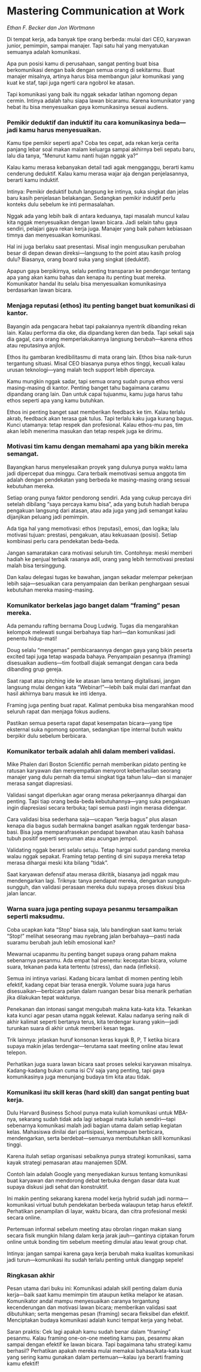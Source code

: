 # Mastering Communication at Work
*Ethan F. Becker dan Jon Wortmann*

Di tempat kerja, ada banyak tipe orang berbeda: mulai dari CEO, karyawan junior, pemimpin, sampai manajer. Tapi satu hal yang menyatukan semuanya adalah komunikasi.

Apa pun posisi kamu di perusahaan, sangat penting buat bisa berkomunikasi dengan baik dengan semua orang di sekitarmu. Buat manajer misalnya, artinya harus bisa membangun jalur komunikasi yang kuat ke staf, tapi juga ngerti cara ngobrol ke atasan.

Tapi komunikasi yang baik itu nggak sekadar latihan ngomong depan cermin. Intinya adalah tahu siapa lawan bicaramu. Karena komunikator yang hebat itu bisa menyesuaikan gaya komunikasinya sesuai audiens.

### Pemikir deduktif dan induktif itu cara komunikasinya beda—jadi kamu harus menyesuaikan.
Kamu tipe pemikir seperti apa? Coba tes cepat, ada rekan kerja cerita panjang lebar soal makan malam keluarga sampai akhirnya beli sepatu baru, lalu dia tanya, “Menurut kamu nanti hujan nggak ya?”

Kalau kamu merasa kebanyakan detail tadi agak mengganggu, berarti kamu cenderung deduktif. Kalau kamu merasa wajar aja dengan penjelasannya, berarti kamu induktif.

Intinya: Pemikir deduktif butuh langsung ke intinya, suka singkat dan jelas baru kasih penjelasan belakangan. Sedangkan pemikir induktif perlu konteks dulu sebelum ke inti permasalahan.

Nggak ada yang lebih baik di antara keduanya, tapi masalah muncul kalau kita nggak menyesuaikan dengan lawan bicara. Jadi selain tahu gaya sendiri, pelajari gaya rekan kerja juga. Manajer yang baik paham kebiasaan timnya dan menyesuaikan komunikasi.

Hal ini juga berlaku saat presentasi. Misal ingin mengusulkan perubahan besar di depan dewan direksi—langsung to the point atau kasih prolog dulu? Biasanya, orang board suka yang singkat (deduktif).

Apapun gaya berpikirnya, selalu penting transparan ke pendengar tentang apa yang akan kamu bahas dan kenapa itu penting buat mereka. Komunikator handal itu selalu bisa menyesuaikan komunikasinya berdasarkan lawan bicara.

### Menjaga reputasi (ethos) itu penting banget buat komunikasi di kantor.
Bayangin ada pengacara hebat tapi pakaiannya nyentrik dibanding rekan lain. Kalau performa dia oke, dia dipandang keren dan beda. Tapi sekali saja dia gagal, cara orang memperlakukannya langsung berubah—karena ethos atau reputasinya anjlok.

Ethos itu gambaran kredibilitasmu di mata orang lain. Ethos bisa naik-turun tergantung situasi. Misal CEO biasanya punya ethos tinggi, kecuali kalau urusan teknologi—yang malah tech support lebih dipercaya.

Kamu mungkin nggak sadar, tapi semua orang sudah punya ethos versi masing-masing di kantor. Penting banget tahu bagaimana caramu dipandang orang lain. Dan untuk capai tujuanmu, kamu juga harus tahu ethos seperti apa yang kamu butuhkan.

Ethos ini penting banget saat memberikan feedback ke tim. Kalau terlalu akrab, feedback akan terasa gak tulus. Tapi terlalu kaku juga kurang bagus. Kunci utamanya: tetap respek dan profesional. Kalau ethos-mu pas, tim akan lebih menerima masukan dan tetap respek juga ke dirimu.

### Motivasi tim kamu dengan memahami apa yang bikin mereka semangat.
Bayangkan harus menyelesaikan proyek yang dulunya punya waktu lama jadi dipercepat dua minggu. Cara terbaik memotivasi semua anggota tim adalah dengan pendekatan yang berbeda ke masing-masing orang sesuai kebutuhan mereka.

Setiap orang punya faktor pendorong sendiri. Ada yang cukup percaya diri setelah dibilang “saya percaya kamu bisa”, ada yang butuh hadiah berupa pengakuan langsung dari atasan, atau ada juga yang jadi semangat kalau dijanjikan peluang jadi pemimpin.

Ada tiga hal yang memotivasi: ethos (reputasi), emosi, dan logika; lalu motivasi tujuan: prestasi, pengakuan, atau kekuasaan (posisi). Setiap kombinasi perlu cara pendekatan beda-beda.

Jangan samaratakan cara motivasi seluruh tim. Contohnya: meski memberi hadiah ke penjual terbaik rasanya adil, orang yang lebih termotivasi prestasi malah bisa tersinggung.

Dan kalau delegasi tugas ke bawahan, jangan sekadar melempar pekerjaan lebih saja—sesuaikan cara penyampaian dan berikan penghargaan sesuai kebutuhan mereka masing-masing.

### Komunikator berkelas jago banget dalam “framing” pesan mereka.
Ada pemandu rafting bernama Doug Ludwig. Tugas dia mengarahkan kelompok melewati sungai berbahaya tiap hari—dan komunikasi jadi penentu hidup-mati!

Doug selalu “mengemas” pembicaraannya dengan gaya yang bikin peserta excited tapi juga tetap waspada bahaya. Penyampaian pesannya (framing) disesuaikan audiens—tim football diajak semangat dengan cara beda dibanding grup gereja.

Saat rapat atau pitching ide ke atasan lama tentang digitalisasi, jangan langsung mulai dengan kata “Webinar!”—lebih baik mulai dari manfaat dan hasil akhirnya baru masuk ke inti idenya.

Framing juga penting buat rapat. Kalimat pembuka bisa mengarahkan mood seluruh rapat dan menjaga fokus audiens.

Pastikan semua peserta rapat dapat kesempatan bicara—yang tipe eksternal suka ngomong spontan, sedangkan tipe internal butuh waktu berpikir dulu sebelum berbicara.

### Komunikator terbaik adalah ahli dalam memberi validasi.
Mike Phalen dari Boston Scientific pernah memberikan pidato penting ke ratusan karyawan dan menyempatkan menyorot keberhasilan seorang manajer yang dulu pernah dia temui singkat tiga tahun lalu—dan si manajer merasa sangat diapresiasi.

Validasi sangat diperlukan agar orang merasa pekerjaannya dihargai dan penting. Tapi tiap orang beda-beda kebutuhannya—yang suka pengakuan ingin diapresiasi secara terbuka; tapi semua pasti ingin merasa didengar.

Cara validasi bisa sederhana saja—ucapan “kerja bagus” plus alasan kenapa dia bagus sudah bermakna banget asalkan nggak terdengar basa-basi. Bisa juga memparafrasekan pendapat bawahan atau kasih bahasa tubuh positif seperti senyuman atau acungan jempol.

Validating nggak berarti selalu setuju. Tetap hargai sudut pandang mereka walau nggak sepakat. Framing tetap penting di sini supaya mereka tetap merasa dihargai meski kita bilang “tidak”.

Saat karyawan defensif atau merasa dikritik, biasanya jadi nggak mau mendengarkan lagi. Triknya: tanya pendapat mereka, dengarkan sungguh-sungguh, dan validasi perasaan mereka dulu supaya proses diskusi bisa jalan lancar.

### Warna suara juga penting supaya pesanmu tersampaikan seperti maksudmu.
Coba ucapkan kata “Stop” biasa saja, lalu bandingkan saat kamu teriak “Stop!” melihat seseorang mau nyebrang jalan berbahaya—pasti nada suaramu berubah jauh lebih emosional kan?

Mewarnai ucapanmu itu penting banget supaya orang paham makna sebenarnya pesanmu. Ada empat hal penentu: kecepatan bicara, volume suara, tekanan pada kata tertentu (stress), dan nada (infleksi).

Semua ini intinya variasi. Kadang bicara lambat di momen penting lebih efektif, kadang cepat biar terasa energik. Volume suara juga harus disesuaikan—berbicara pelan dalam ruangan besar bisa menarik perhatian jika dilakukan tepat waktunya.

Penekanan dan intonasi sangat mengubah makna kata-kata kita. Tekankan kata kunci agar pesan utama nggak kelewat. Kalau nadanya sering naik di akhir kalimat seperti bertanya terus, kita terdengar kurang yakin—jadi turunkan suara di akhir untuk memberi kesan tegas.

Trik lainnya: jelaskan huruf konsonan keras kayak B, P, T ketika bicara supaya makin jelas terdengar—terutama saat meeting online atau lewat telepon.

Perhatikan juga suara lawan bicara saat proses seleksi karyawan misalnya. Kadang-kadang bukan cuma isi CV saja yang penting, tapi gaya komunikasinya juga menunjang budaya tim kita atau tidak.

### Komunikasi itu skill keras (hard skill) dan sangat penting buat kerja.
Dulu Harvard Business School punya mata kuliah komunikasi untuk MBA-nya, sekarang sudah tidak ada lagi sebagai mata kuliah sendiri—tapi sebenarnya komunikasi malah jadi bagian utama dalam setiap kegiatan kelas. Mahasiswa dinilai dari partisipasi, kemampuan berbicara, mendengarkan, serta berdebat—semuanya membutuhkan skill komunikasi tinggi.

Karena itulah setiap organisasi sebaiknya punya strategi komunikasi, sama kayak strategi pemasaran atau manajemen SDM.

Contoh lain adalah Google yang menyediakan kursus tentang komunikasi buat karyawan dan mendorong debat terbuka dengan dasar data kuat supaya diskusi jadi sehat dan konstruktif.

Ini makin penting sekarang karena model kerja hybrid sudah jadi norma—komunikasi virtual butuh pendekatan berbeda walaupun tetap harus efektif. Perhatikan penampilan di layar, waktu bicara, dan citra profesional meski secara online.

Pertemuan informal sebelum meeting atau obrolan ringan makan siang secara fisik mungkin hilang dalam kerja jarak jauh—gantinya ciptakan forum online untuk bonding tim sebelum meeting dimulai atau lewat group chat.

Intinya: jangan sampai karena gaya kerja berubah maka kualitas komunikasi jadi turun—komunikasi itu sudah terlalu penting untuk dianggap sepele!

### Ringkasan akhir
Pesan utama dari buku ini:
Komunikasi adalah skill penting dalam dunia kerja—baik saat kamu memimpin tim ataupun ketika melapor ke atasan. Komunikator andal mampu menyesuaikan caranya tergantung kecenderungan dan motivasi lawan bicara; memberikan validasi saat dibutuhkan; serta mengemas pesan (framing) secara fleksibel dan efektif. Menciptakan budaya komunikasi adalah kunci tempat kerja yang hebat.

Saran praktis: Cek lagi apakah kamu sudah benar dalam “framing” pesanmu.
Kalau framing one-on-one meeting kamu pas, pesanmu akan sampai dengan efektif ke lawan bicara. Tapi bagaimana tahu strategi kamu berhasil? Perhatikan apakah mereka mulai memakai bahasa/kata-kata kuat yang sering kamu gunakan dalam pertemuan—kalau iya berarti framing kamu efektif!